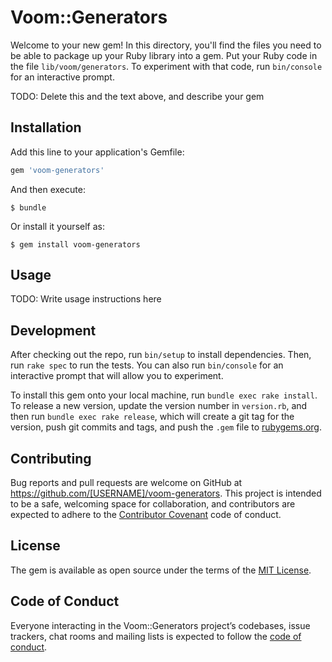 # Voom::Generators

Welcome to your new gem! In this directory, you'll find the files you need to be able to package up your Ruby library into a gem. Put your Ruby code in the file `lib/voom/generators`. To experiment with that code, run `bin/console` for an interactive prompt.

TODO: Delete this and the text above, and describe your gem

## Installation

Add this line to your application's Gemfile:

```ruby
gem 'voom-generators'
```

And then execute:

    $ bundle

Or install it yourself as:

    $ gem install voom-generators

## Usage

TODO: Write usage instructions here

## Development

After checking out the repo, run `bin/setup` to install dependencies. Then, run `rake spec` to run the tests. You can also run `bin/console` for an interactive prompt that will allow you to experiment.

To install this gem onto your local machine, run `bundle exec rake install`. To release a new version, update the version number in `version.rb`, and then run `bundle exec rake release`, which will create a git tag for the version, push git commits and tags, and push the `.gem` file to [rubygems.org](https://rubygems.org).

## Contributing

Bug reports and pull requests are welcome on GitHub at https://github.com/[USERNAME]/voom-generators. This project is intended to be a safe, welcoming space for collaboration, and contributors are expected to adhere to the [Contributor Covenant](http://contributor-covenant.org) code of conduct.

## License

The gem is available as open source under the terms of the [MIT License](https://opensource.org/licenses/MIT).

## Code of Conduct

Everyone interacting in the Voom::Generators project’s codebases, issue trackers, chat rooms and mailing lists is expected to follow the [code of conduct](https://github.com/[USERNAME]/voom-generators/blob/master/CODE_OF_CONDUCT.md).
